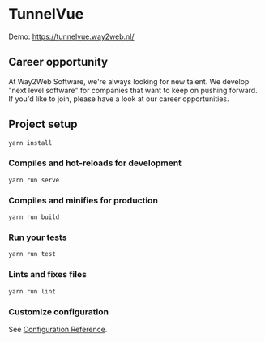 # TunnelVue

Demo:
https://tunnelvue.way2web.nl/

## Career opportunity

At Way2Web Software, we're always looking for new talent.
We develop "next level software" for companies that want to keep on pushing forward.
If you'd like to join, please have a look at our career opportunities.

## Project setup
```
yarn install
```

### Compiles and hot-reloads for development
```
yarn run serve
```

### Compiles and minifies for production
```
yarn run build
```

### Run your tests
```
yarn run test
```

### Lints and fixes files
```
yarn run lint
```

### Customize configuration
See [Configuration Reference](https://cli.vuejs.org/config/).
